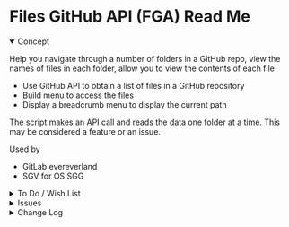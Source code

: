 # Files GitHub API (FGA) Read Me

<details open>

<summary>Concept</summary>

Help you navigate through a number of folders in a GitHub repo, view the names of files in each folder, allow you to view the contents of each file

* Use GitHub API to obtain a list of files in a GitHub repository
* Build menu to access the files
* Display a breadcrumb menu to display the current path

The script makes an API call and reads the data one folder at a time. This may be considered a feature or an issue.

Used by

* GitLab evereverland
* SGV for OS SGG


</details>

<details>

<summary>To Do / Wish List</summary>

* 2019-09-27 ~ Theo ~ Highlight folder and file when file reloaded
* 2019-09-27 ~ Theo ~ Rename functions so GH and GL sync more easily
* 2019-05-11 ~ Menu title updates to repo name?

</details>

<details>

<summary>Issues</summary>


</details>

<details>

<summary>Change Log</summary>


### 2019-09-27 ~ Theo


FGS.js 0.14.08-1fgs

*R: Complete refactor - based on evereverland on GitLab

Done
* 2019-05-11 ~ Highlights in menu not updating correctly


### 2019-08-03 ~ Theo

FGS.js 0.14.06-1fgs

* B: Fix helpfile link


### 2019-07-25 ~ Theo

FGA.js 0.14.06-0fga

* F: Add link to source in help footer

</details>

